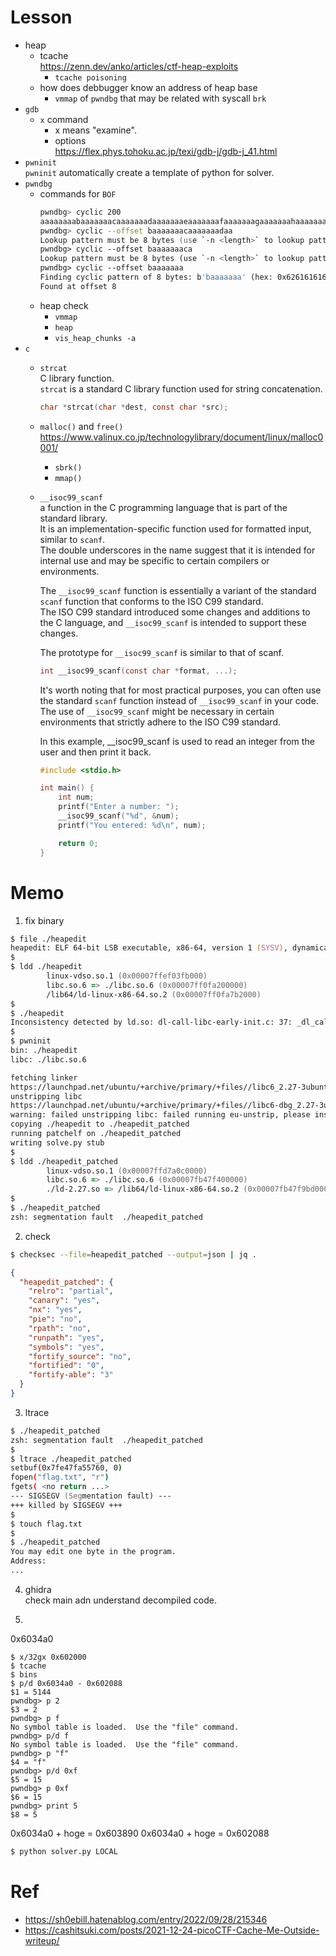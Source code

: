# Lesson
- heap
  - tcache  
    https://zenn.dev/anko/articles/ctf-heap-exploits  
      - `tcache poisoning`  
  - how does debbugger know an address of heap base  
    - `vmmap` of `pwndbg`  that may be related with syscall `brk`  
- `gdb`
  - `x` command  
    - x means "examine".  
    - options  
      https://flex.phys.tohoku.ac.jp/texi/gdb-j/gdb-j_41.html
- `pwninit`  
  `pwninit` automatically create a template of python for solver.  
- `pwndbg`  
  - commands for `BOF`  
    ```zsh
    pwndbg> cyclic 200
    aaaaaaaabaaaaaaacaaaaaaadaaaaaaaeaaaaaaafaaaaaaagaaaaaaahaaaaaaaiaaaaaaajaaaaaaakaaaaaaalaaaaaaamaaaaaaanaaaaaaaoaaaaaaapaaaaaaaqaaaaaaaraaaaaaasaaaaaaataaaaaaauaaaaaaavaaaaaaawaaaaaaaxaaaaaaayaaaaaaa
    pwndbg> cyclic --offset baaaaaaacaaaaaaadaa
    Lookup pattern must be 8 bytes (use `-n <length>` to lookup pattern of different length)
    pwndbg> cyclic --offset baaaaaaaca
    Lookup pattern must be 8 bytes (use `-n <length>` to lookup pattern of different length)
    pwndbg> cyclic --offset baaaaaaa
    Finding cyclic pattern of 8 bytes: b'baaaaaaa' (hex: 0x6261616161616161)
    Found at offset 8
    ```
  - heap check  
    - `vmmap`  
    - `heap`  
    - `vis_heap_chunks -a`  
- `c`
  - `strcat`  
    C library function.   
    `strcat` is a standard C library function used for string concatenation.  
    ```c
    char *strcat(char *dest, const char *src);
    ```
  - `malloc()` and `free()`  
  https://www.valinux.co.jp/technologylibrary/document/linux/malloc0001/  
    - `sbrk()`
    - `mmap()`
  - `__isoc99_scanf`  
    a function in the C programming language that is part of the standard library.  
    It is an implementation-specific function used for formatted input, similar to `scanf`.  
    The double underscores in the name suggest that it is intended for internal use and may be specific to certain compilers or environments.  

    The `__isoc99_scanf` function is essentially a variant of the standard `scanf` function that conforms to the ISO C99 standard.  
    The ISO C99 standard introduced some changes and additions to the C language, and `__isoc99_scanf` is intended to support these changes.  

    The prototype for `__isoc99_scanf` is similar to that of scanf.  

    ```c
    int __isoc99_scanf(const char *format, ...);
    ```

    It's worth noting that for most practical purposes, you can often use the standard `scanf` function instead of `__isoc99_scanf` in your code.  
    The use of `__isoc99_scanf` might be necessary in certain environments that strictly adhere to the ISO C99 standard.  

    In this example, __isoc99_scanf is used to read an integer from the user and then print it back.  
    ```c
    #include <stdio.h>

    int main() {
        int num;
        printf("Enter a number: ");
        __isoc99_scanf("%d", &num);
        printf("You entered: %d\n", num);

        return 0;
    }
    ```

# Memo
1. fix binary
```zsh
$ file ./heapedit
heapedit: ELF 64-bit LSB executable, x86-64, version 1 (SYSV), dynamically linked, interpreter /lib64/ld-linux-x86-64.so.2, for GNU/Linux 3.2.0, BuildID[sha1]=6967c296c25feb50c480b4edb5c56c234bb30392, not stripped
$
$ ldd ./heapedit
        linux-vdso.so.1 (0x00007ffef03fb000)
        libc.so.6 => ./libc.so.6 (0x00007ff0fa200000)
        /lib64/ld-linux-x86-64.so.2 (0x00007ff0fa7b2000)
$
$ ./heapedit
Inconsistency detected by ld.so: dl-call-libc-early-init.c: 37: _dl_call_libc_early_init: Assertion 'sym != NULL' failed!
$
$ pwninit
bin: ./heapedit
libc: ./libc.so.6

fetching linker
https://launchpad.net/ubuntu/+archive/primary/+files//libc6_2.27-3ubuntu1.2_amd64.deb
unstripping libc
https://launchpad.net/ubuntu/+archive/primary/+files//libc6-dbg_2.27-3ubuntu1.2_amd64.deb
warning: failed unstripping libc: failed running eu-unstrip, please install elfutils: No such file or directory (os error 2)
copying ./heapedit to ./heapedit_patched
running patchelf on ./heapedit_patched  
writing solve.py stub
$
$ ldd ./heapedit_patched
        linux-vdso.so.1 (0x00007ffd7a0c0000)
        libc.so.6 => ./libc.so.6 (0x00007fb47f400000)
        ./ld-2.27.so => /lib64/ld-linux-x86-64.so.2 (0x00007fb47f9bd000)
$
$ ./heapedit_patched
zsh: segmentation fault  ./heapedit_patched
```

2. check
```zsh
$ checksec --file=heapedit_patched --output=json | jq .
```
```json
{
  "heapedit_patched": {
    "relro": "partial",
    "canary": "yes",
    "nx": "yes",
    "pie": "no",
    "rpath": "no",
    "runpath": "yes",
    "symbols": "yes",
    "fortify_source": "no",
    "fortified": "0",
    "fortify-able": "3"
  }
}
```

3. ltrace
```zsh
$ ./heapedit_patched
zsh: segmentation fault  ./heapedit_patched
$
$ ltrace ./heapedit_patched
setbuf(0x7fe47fa55760, 0)                                                 = <void>
fopen("flag.txt", "r")                                                    = 0
fgets( <no return ...>
--- SIGSEGV (Segmentation fault) ---
+++ killed by SIGSEGV +++
$
$ touch flag.txt
$
$ ./heapedit_patched
You may edit one byte in the program.
Address:
...
```

4. ghidra  
check main adn understand decompiled code.  

5.
 0x6034a0
 ```
 $ x/32gx 0x602000
 $ tcache
 $ bins
 $ p/d 0x6034a0 - 0x602088
$1 = 5144
pwndbg> p 2
$3 = 2
pwndbg> p f
No symbol table is loaded.  Use the "file" command.
pwndbg> p/d f
No symbol table is loaded.  Use the "file" command.
pwndbg> p "f"
$4 = "f"
pwndbg> p/d 0xf
$5 = 15
pwndbg> p 0xf
$6 = 15
pwndbg> print 5
$8 = 5
 ```
  0x6034a0 + hoge = 0x603890
  0x6034a0 + hoge = 0x602088

```zsh
$ python solver.py LOCAL
```

# Ref
- https://sh0ebill.hatenablog.com/entry/2022/09/28/215346  
- https://cashitsuki.com/posts/2021-12-24-picoCTF-Cache-Me-Outside-writeup/